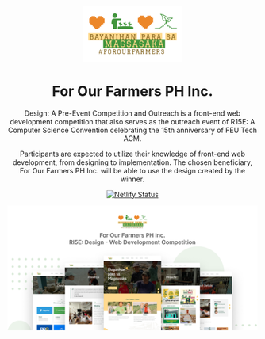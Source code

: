 <div align="center">
  <img alt="Logo" src="assets\media\Logos\FOF%20Logo\FOF.png" width="200" />
</div>

<h1 align="center"> For Our Farmers PH Inc. </h1>

<p align="center">  
  Design: A Pre-Event Competition and Outreach is a front-end web development competition that also serves as the outreach event of R15E: A Computer Science Convention celebrating the 15th anniversary of FEU Tech ACM. 
</p>

<p align="center">
  Participants are expected to utilize their knowledge of front-end web development, from designing to implementation. The chosen beneficiary, For Our Farmers PH Inc. will be able to use the design created by the winner.
</p>

<p align="center">
  <a href="https://app.netlify.com/sites/forourfarmers/deploys" target="_blank">
    <img src="https://api.netlify.com/api/v1/badges/7f683811-2811-4b5b-acc5-2c2fce4d8f52/deploy-status" alt="Netlify Status" />
  </a>
</p>  

<p align="center">
  <img src="assets/media/thumbnail.png">
</p>

